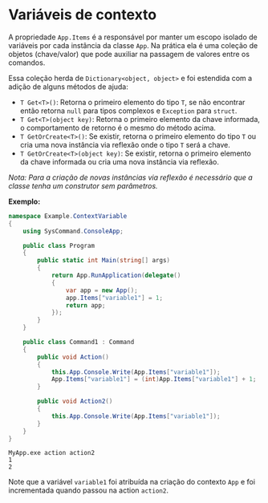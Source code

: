 # Variáveis de contexto <header-set anchor-name="variable" />

A propriedade `App.Items` é a responsável por manter um escopo isolado de variáveis por cada instância da classe `App`. Na prática ela é uma coleção de objetos (chave/valor) que pode auxiliar na passagem de valores entre os comandos.

Essa coleção herda de `Dictionary<object, object>` e foi estendida com a adição de alguns métodos de ajuda:

* `T Get<T>()`: Retorna o primeiro elemento do tipo `T`, se não encontrar então retorna `null` para tipos complexos e `Exception` para `struct`.
* `T Get<T>(object key)`: Retorna o primeiro elemento da chave informada, o comportamento de retorno é o mesmo do método acima.
* `T GetOrCreate<T>()`: Se existir, retorna o primeiro elemento do tipo `T` ou cria uma nova instância via reflexão onde o tipo `T` será a chave.
* `T GetOrCreate<T>(object key)`: Se existir, retorna o primeiro elemento da chave informada ou cria uma nova instância via reflexão.

_Nota: Para a criação de novas instâncias via reflexão é necessário que a classe tenha um construtor sem parâmetros._

**Exemplo:**

```csharp
namespace Example.ContextVariable
{
    using SysCommand.ConsoleApp;

    public class Program
    {
        public static int Main(string[] args)
        {
            return App.RunApplication(delegate()
            {
                var app = new App();
                app.Items["variable1"] = 1;
                return app;
            });
        }
    }

    public class Command1 : Command
    {
        public void Action()
        {
            this.App.Console.Write(App.Items["variable1"]);
            App.Items["variable1"] = (int)App.Items["variable1"] + 1;
        }

        public void Action2()
        {
            this.App.Console.Write(App.Items["variable1"]);
        }
    }
}
```

```
MyApp.exe action action2
1
2
```

Note que a variável `variable1` foi atribuída na criação do contexto `App` e foi incrementada quando passou na action `action2`.

